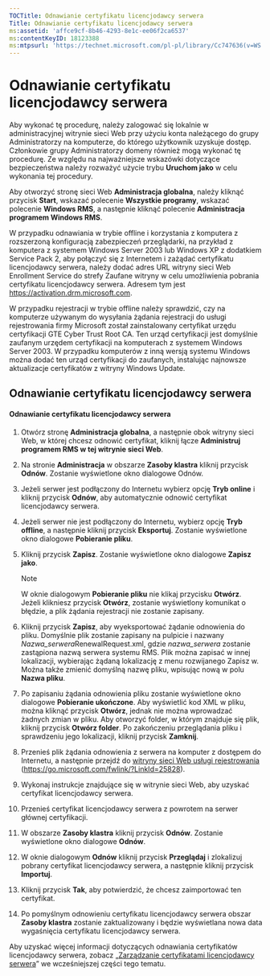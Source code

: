 ```yaml
---
TOCTitle: Odnawianie certyfikatu licencjodawcy serwera
Title: Odnawianie certyfikatu licencjodawcy serwera
ms:assetid: 'affce9cf-8b46-4293-8e1c-ee06f2ca6537'
ms:contentKeyID: 18123388
ms:mtpsurl: 'https://technet.microsoft.com/pl-pl/library/Cc747636(v=WS.10)'
---
```


Odnawianie certyfikatu licencjodawcy serwera
============================================

Aby wykonać tę procedurę, należy zalogować się lokalnie w administracyjnej witrynie sieci Web przy użyciu konta należącego do grupy Administratorzy na komputerze, do którego użytkownik uzyskuje dostęp. Członkowie grupy Administratorzy domeny również mogą wykonać tę procedurę. Ze względu na najważniejsze wskazówki dotyczące bezpieczeństwa należy rozważyć użycie trybu **Uruchom jako** w celu wykonania tej procedury.

Aby otworzyć stronę sieci Web **Administracja globalna**, należy kliknąć przycisk **Start**, wskazać polecenie **Wszystkie programy**, wskazać polecenie **Windows RMS**, a następnie kliknąć polecenie **Administracja programem Windows RMS**.

W przypadku odnawiania w trybie offline i korzystania z komputera z rozszerzoną konfiguracją zabezpieczeń przeglądarki, na przykład z komputera z systemem Windows Server 2003 lub Windows XP z dodatkiem Service Pack 2, aby połączyć się z Internetem i zażądać certyfikatu licencjodawcy serwera, należy dodać adres URL witryny sieci Web Enrollment Service do strefy Zaufane witryny w celu umożliwienia pobrania certyfikatu licencjodawcy serwera. Adresem tym jest https://activation.drm.microsoft.com.

W przypadku rejestracji w trybie offline należy sprawdzić, czy na komputerze używanym do wysyłania żądania rejestracji do usługi rejestrowania firmy Microsoft został zainstalowany certyfikat urzędu certyfikacji GTE Cyber Trust Root CA. Ten urząd certyfikacji jest domyślnie zaufanym urzędem certyfikacji na komputerach z systemem Windows Server 2003. W przypadku komputerów z inną wersją systemu Windows można dodać ten urząd certyfikacji do zaufanych, instalując najnowsze aktualizacje certyfikatów z witryny Windows Update.

Odnawianie certyfikatu licencjodawcy serwera
--------------------------------------------

#### Odnawianie certyfikatu licencjodawcy serwera

1.  Otwórz stronę **Administracja globalna**, a następnie obok witryny sieci Web, w której chcesz odnowić certyfikat, kliknij łącze **Administruj programem RMS w tej witrynie sieci Web**.

2.  Na stronie **Administracja** w obszarze **Zasoby klastra** kliknij przycisk **Odnów**. Zostanie wyświetlone okno dialogowe Odnów.

3.  Jeżeli serwer jest podłączony do Internetu wybierz opcję **Tryb online** i kliknij przycisk **Odnów**, aby automatycznie odnowić certyfikat licencjodawcy serwera.

4.  Jeżeli serwer nie jest podłączony do Internetu, wybierz opcję **Tryb offline**, a następnie kliknij przycisk **Eksportuj**. Zostanie wyświetlone okno dialogowe **Pobieranie pliku**.

5.  Kliknij przycisk **Zapisz**. Zostanie wyświetlone okno dialogowe **Zapisz jako**.

    > [!note]  
    > W oknie dialogowym **Pobieranie pliku** nie klikaj przycisku **Otwórz**. Jeżeli klikniesz przycisk **Otwórz**, zostanie wyświetlony komunikat o błędzie, a plik żądania rejestracji nie zostanie zapisany. 

6.  Kliknij przycisk **Zapisz**, aby wyeksportować żądanie odnowienia do pliku. Domyślnie plik zostanie zapisany na pulpicie i nazwany *Nazwa\_serwera*RenewalRequest.xml, gdzie *nazwa\_serwera* zostanie zastąpiona nazwą serwera systemu RMS. Plik można zapisać w innej lokalizacji, wybierając żądaną lokalizację z menu rozwijanego Zapisz w. Można także zmienić domyślną nazwę pliku, wpisując nową w polu **Nazwa pliku**.

7.  Po zapisaniu żądania odnowienia pliku zostanie wyświetlone okno dialogowe **Pobieranie ukończone**. Aby wyświetlić kod XML w pliku, można kliknąć przycisk **Otwórz**, jednak nie można wprowadzać żadnych zmian w pliku. Aby otworzyć folder, w którym znajduje się plik, kliknij przycisk **Otwórz folder**. Po zakończeniu przeglądania pliku i sprawdzeniu jego lokalizacji, kliknij przycisk **Zamknij**.

8.  Przenieś plik żądania odnowienia z serwera na komputer z dostępem do Internetu, a następnie przejdź do [witryny sieci Web usługi rejestrowania]() (https://go.microsoft.com/fwlink/?LinkId=25828).

9.  Wykonaj instrukcje znajdujące się w witrynie sieci Web, aby uzyskać certyfikat licencjodawcy serwera.

10. Przenieś certyfikat licencjodawcy serwera z powrotem na serwer głównej certyfikacji.

11. W obszarze **Zasoby klastra** kliknij przycisk **Odnów**. Zostanie wyświetlone okno dialogowe **Odnów**.

12. W oknie dialogowym **Odnów** kliknij przycisk **Przeglądaj** i zlokalizuj pobrany certyfikat licencjodawcy serwera, a następnie kliknij przycisk **Importuj**.

13. Kliknij przycisk **Tak**, aby potwierdzić, że chcesz zaimportować ten certyfikat.

14. Po pomyślnym odnowieniu certyfikatu licencjodawcy serwera obszar **Zasoby klastra** zostanie zaktualizowany i będzie wyświetlana nowa data wygaśnięcia certyfikatu licencjodawcy serwera.

Aby uzyskać więcej informacji dotyczących odnawiania certyfikatów licencjodawcy serwera, zobacz „[Zarządzanie certyfikatami licencjodawcy serwera](https://technet.microsoft.com/549979ad-13ee-4abc-8281-3e002a5a9561)” we wcześniejszej części tego tematu.
